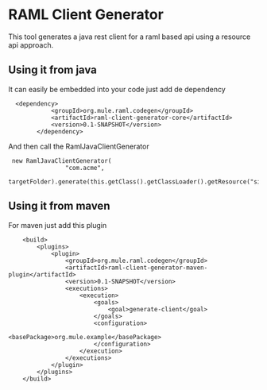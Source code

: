 # RAML Client Generator 

This tool generates a java rest client for a raml based api using a resource api approach.



## Using it from java

It can easily be embedded into your code just add de dependency

```
  <dependency>
            <groupId>org.mule.raml.codegen</groupId>
            <artifactId>raml-client-generator-core</artifactId>
            <version>0.1-SNAPSHOT</version>
        </dependency>
```

And then call the RamlJavaClientGenerator

```
 new RamlJavaClientGenerator(
                "com.acme",
                targetFolder).generate(this.getClass().getClassLoader().getResource("simple/basic.raml"));
```

## Using it from maven

For maven just add this plugin 


```
    <build>
        <plugins>
            <plugin>
                <groupId>org.mule.raml.codegen</groupId>
                <artifactId>raml-client-generator-maven-plugin</artifactId>
                <version>0.1-SNAPSHOT</version>
                <executions>
                    <execution>
                        <goals>
                            <goal>generate-client</goal>
                        </goals>
                        <configuration>
                            <basePackage>org.mule.example</basePackage>
                        </configuration>
                    </execution>
                </executions>
            </plugin>
        </plugins>
    </build>
```    